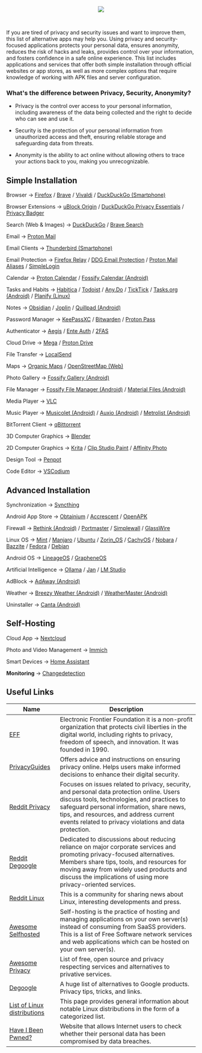 <div align="center">

<img src="https://blog.internxt.com/content/images/size/w2000/2024/11/which_files_do_you_need-_to_encrypt.png"/>

&nbsp;

</div>

If you are tired of privacy and security issues and want to improve them, this list of alternative apps may help you. Using privacy and security-focused applications protects your personal data, ensures anonymity, reduces the risk of hacks and leaks, provides control over your information, and fosters confidence in a safe online experience. This list includes applications and services that offer both simple installation through official websites or app stores, as well as more complex options that require knowledge of working with APK files and server configuration.

### What's the difference between Privacy, Security, Anonymity?

- Privacy is the control over access to your personal information, including awareness of the data being collected and the right to decide who can see and use it.

- Security is the protection of your personal information from unauthorized access and theft, ensuring reliable storage and safeguarding data from threats.

- Anonymity is the ability to act online without allowing others to trace your actions back to you, making you unrecognizable.

## Simple Installation

Browser -> [Firefox](https://www.mozilla.org/en-US/firefox/new/) / [Brave](https://brave.com) / [Vivaldi](https://vivaldi.com) / [DuckDuckGo (Smartphone)](https://duckduckgo.com/app)

Browser Extensions -> [uBlock Origin](https://github.com/gorhill/uBlock) / [DuckDuckGo Privacy Essentials](https://github.com/duckduckgo/duckduckgo-privacy-extension) / [Privacy Badger](https://github.com/EFForg/privacybadger)

Search (Web & Images) -> [DuckDuckGo](https://duckduckgo.com) / [Brave Search](https://search.brave.com)

Email -> [Proton Mail](https://proton.me/mail)

Email Clients -> [Thunderbird (Smartphone)](https://github.com/thunderbird/thunderbird-android)

Email Protection -> [Firefox Relay](https://relay.firefox.com) / [DDG Email Protection](https://duckduckgo.com/email) / [Proton Mail Aliases](https://proton.me/mail) / [SimpleLogin](https://github.com/simple-login/app)

Calendar -> [Proton Calendar](https://proton.me/calendar) / [Fossify Calendar (Android)](https://github.com/FossifyOrg/Calendar)

Tasks and Habits -> [Habitica](https://habitica.com) / [Todoist](https://www.todoist.com) / [Any.Do](https://www.any.do) / [TickTick](https://ticktick.com) / [Tasks.org (Android)](https://github.com/tasks/tasks) / [Planify (Linux)](https://github.com/alainm23/planify)

Notes -> [Obsidian](https://obsidian.md) / [Joplin](https://github.com/laurent22/joplin) / [Quillpad (Android)](https://github.com/quillpad/quillpad)

Password Manager -> [KeePassXC](https://github.com/keepassxreboot/keepassxc) / [Bitwarden](https://bitwarden.com) / [Proton Pass](https://proton.me/pass) 

Authenticator -> [Aegis](https://github.com/beemdevelopment/Aegis) / [Ente Auth](https://github.com/ente-io/ente) / [2FAS](https://2fas.com)

Cloud Drive -> [Mega](https://mega.io) / [Proton Drive](https://proton.me/drive)

File Transfer -> [LocalSend](https://github.com/localsend/localsend)

Maps -> [Organic Maps](https://github.com/organicmaps/organicmaps) / [OpenStreetMap (Web)](https://www.openstreetmap.org)

Photo Gallery -> [Fossify Gallery (Android)](https://github.com/FossifyOrg/Gallery)

File Manager -> [Fossify File Manager (Android)](https://github.com/FossifyOrg/File-Manager) / [Material Files (Android)](https://github.com/zhanghai/MaterialFiles)

Media Player -> [VLC](https://github.com/videolan/vlc) 

Music Player -> [Musicolet (Android)](https://play.google.com) / [Auxio (Android)](https://github.com/OxygenCobalt/Auxio) / [Metrolist (Android)](https://github.com/mostafaalagamy/Metrolist)

BitTorrent Client -> [qBittorrent](https://github.com/qbittorrent/qBittorrent)

3D Computer Graphics -> [Blender](https://en.wikipedia.org/wiki/Blender_(software))

2D Computer Graphics -> [Krita](https://github.com/KDE/krita) / [Clip Studio Paint](https://www.clipstudio.net) / [Affinity Photo](https://affinity.serif.com/en-gb/photo/) 

Design Tool -> [Penpot](https://github.com/penpot/penpot)

Code Editor -> [VSCodium](https://github.com/VSCodium/vscodium)


## Advanced Installation

Synchronization -> [Syncthing](https://github.com/syncthing/syncthing)

Android App Store -> [Obtainium](https://github.com/ImranR98/Obtainium) / [Accrescent](https://github.com/accrescent/accrescent) / [OpenAPK](https://github.com/mobilenetworkltd/openapk)

Firewall -> [Rethink (Android)](https://github.com/celzero/rethink-app) / [Portmaster](https://github.com/safing/portmaster) / [Simplewall](https://github.com/henrypp/simplewall) / [GlassWire](https://www.glasswire.com)

Linux OS -> [Mint](https://en.wikipedia.org/wiki/Linux_Mint) / [Manjaro](https://en.wikipedia.org/wiki/Manjaro) / [Ubuntu](https://en.wikipedia.org/wiki/Ubuntu) / [Zorin_OS](https://en.wikipedia.org/wiki/Zorin_OS) / [CachyOS](https://de.wikipedia.org/wiki/CachyOS) / [Nobara](https://en.wikipedia.org/wiki/Nobara_(operating_system)) / [Bazzite](https://en.wikipedia.org/wiki/Bazzite_(operating_system)) / [Fedora](https://en.wikipedia.org/wiki/Fedora_Linux) / [Debian](https://en.wikipedia.org/wiki/Debian)

Android OS -> [LineageOS](https://www.lineageos.org) / [GrapheneOS](https://en.wikipedia.org/wiki/GrapheneOS)

Artificial Intelligence -> [Ollama](https://github.com/ollama/ollama) / [Jan](https://github.com/menloresearch/jan) / [LM Studio](https://lmstudio.ai)

AdBlock -> [AdAway (Android)](https://github.com/AdAway/AdAway) 

Weather -> [Breezy Weather (Android)](https://github.com/breezy-weather/breezy-weather) / [WeatherMaster (Android)](https://github.com/PranshulGG/WeatherMaster)

Uninstaller -> [Canta (Android)](https://github.com/samolego/Canta) 


## Self-Hosting

Cloud App -> [Nextcloud](https://github.com/nextcloud/server)

Photo and Video Management -> [Immich](https://github.com/immich-app/immich)

Smart Devices -> [Home Assistant](https://github.com/home-assistant/core)

**Monitoring** -> [Changedetection](https://github.com/dgtlmoon/changedetection.io)


## Useful Links
| Name | Description |
| ---- | ----------- |
| [EFF](https://www.eff.org) | Electronic Frontier Foundation it is a non-profit organization that protects civil liberties in the digital world, including rights to privacy, freedom of speech, and innovation. It was founded in 1990. |
| [PrivacyGuides](https://www.privacyguides.org) | Offers advice and instructions on ensuring privacy online. Helps users make informed decisions to enhance their digital security. |
| [Reddit Privacy](https://www.reddit.com/r/privacy/) | Focuses on issues related to privacy, security, and personal data protection online. Users discuss tools, technologies, and practices to safeguard personal information, share news, tips, and resources, and address current events related to privacy violations and data protection. |
| [Reddit Degoogle](https://www.reddit.com/r/degoogle/) | Dedicated to discussions about reducing reliance on major corporate services and promoting privacy-focused alternatives. Members share tips, tools, and resources for moving away from widely used products and discuss the implications of using more privacy-oriented services. |
| [Reddit Linux](https://www.reddit.com/r/linux/) | This is a community for sharing news about Linux, interesting developments and press. |
| [Awesome Selfhosted](https://github.com/awesome-selfhosted/awesome-selfhosted) | Self-hosting is the practice of hosting and managing applications on your own server(s) instead of consuming from SaaSS providers. This is a list of Free Software network services and web applications which can be hosted on your own server(s). |
| [Awesome Privacy](https://github.com/pluja/awesome-privacy) | List of free, open source and privacy respecting services and alternatives to privative services. |
| [Degoogle](https://github.com/tycrek/degoogle) | A huge list of alternatives to Google products. Privacy tips, tricks, and links. |
| [List of Linux distributions](https://en.wikipedia.org/wiki/List_of_Linux_distributions) | This page provides general information about notable Linux distributions in the form of a categorized list. |
| [Have I Been Pwned?](https://en.wikipedia.org/wiki/Have_I_Been_Pwned) | Website that allows Internet users to check whether their personal data has been compromised by data breaches. |
